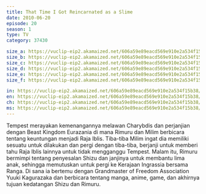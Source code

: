 ```yaml
---
title: That Time I Got Reincarnated as a Slime
date: 2010-06-20
episode: 20
season: 1
type: TV
category: 37430

size_a: https://vuclip-eip2.akamaized.net/606a59e89eacd569e910e2a534f15b38/vp63207_V20210323043123/hlsc_e2931_2.m3u8
size_b: https://vuclip-eip2.akamaized.net/606a59e89eacd569e910e2a534f15b38/vp63207_V20210323043123/hlsc_e2931_3.m3u8
size_c: https://vuclip-eip2.akamaized.net/606a59e89eacd569e910e2a534f15b38/vp63207_V20210323043123/hlsc_e2931_4.m3u8
size_d: https://vuclip-eip2.akamaized.net/606a59e89eacd569e910e2a534f15b38/vp63207_V20210323043123/hlsc_e2931_5.m3u8
size_e: https://vuclip-eip2.akamaized.net/606a59e89eacd569e910e2a534f15b38/vp63207_V20210323043123/hlsc_e2931_6.m3u8
size_f: https://vuclip-eip2.akamaized.net/606a59e89eacd569e910e2a534f15b38/vp63207_V20210323043123/hlsc_e2931_7.m3u8

in: https://vuclip-eip2.akamaized.net/606a59e89eacd569e910e2a534f15b38/id.vtt
en: https://vuclip-eip2.akamaized.net/606a59e89eacd569e910e2a534f15b38/en.vtt
ch: https://vuclip-eip2.akamaized.net/606a59e89eacd569e910e2a534f15b38/zh-TW.vtt
ms: https://vuclip-eip2.akamaized.net/606a59e89eacd569e910e2a534f15b38/ms.vtt
---
```

Tempest merayakan kemenangannya melawan Charybdis dan perjanjian dengan Beast Kingdom Eurazania di mana Rimuru dan Milim berbicara tentang keuntungan menjadi Raja Iblis. Tiba-tiba Milim ingat dia memiliki sesuatu untuk dilakukan dan pergi dengan tiba-tiba, berjanji untuk memberi tahu Raja Iblis lainnya untuk tidak mengganggu Tempest. Malam itu, Rimuru bermimpi tentang penyesalan Shizu dan janjinya untuk membantu lima anak, sehingga memutuskan untuk pergi ke Kerajaan Ingrassia bersama Ranga. Di sana ia bertemu dengan Grandmaster of Freedom Association Yuuki Kagurazaka dan berbicara tentang manga, anime, game, dan akhirnya tujuan kedatangan Shizu dan Rimuru.